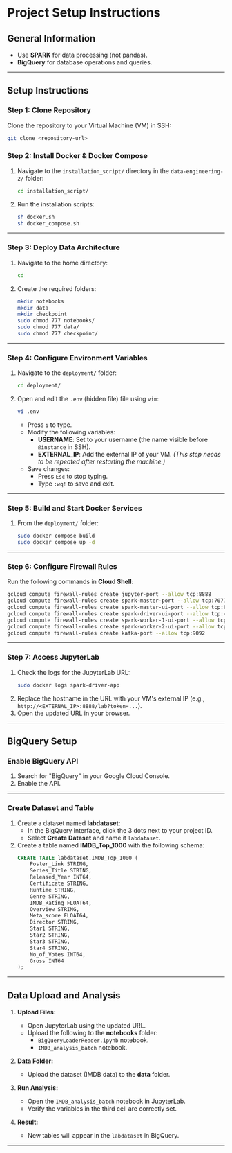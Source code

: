 
# Project Setup Instructions

## General Information
- Use **SPARK** for data processing (not pandas).
- **BigQuery** for database operations and queries.

---

## Setup Instructions

### Step 1: Clone Repository
Clone the repository to your Virtual Machine (VM) in SSH:
```bash
git clone <repository-url>
```

### Step 2: Install Docker & Docker Compose
1. Navigate to the `installation_script/` directory in the `data-engineering-2/` folder:
   ```bash
   cd installation_script/
   ```
2. Run the installation scripts:
   ```bash
   sh docker.sh
   sh docker_compose.sh
   ```

---

### Step 3: Deploy Data Architecture
1. Navigate to the home directory:
   ```bash
   cd
   ```
2. Create the required folders:
   ```bash
   mkdir notebooks
   mkdir data
   mkdir checkpoint
   sudo chmod 777 notebooks/
   sudo chmod 777 data/
   sudo chmod 777 checkpoint/
   ```

---

### Step 4: Configure Environment Variables
1. Navigate to the `deployment/` folder:
   ```bash
   cd deployment/
   ```
2. Open and edit the `.env` (hidden file) file using `vim`:
   ```bash
   vi .env
   ```
   - Press `i` to type.
   - Modify the following variables:
     - **USERNAME**: Set to your username (the name visible before `@instance` in SSH).
     - **EXTERNAL_IP**: Add the external IP of your VM. *(This step needs to be repeated after restarting the machine.)*
   - Save changes:
     - Press `Esc` to stop typing.
     - Type `:wq!` to save and exit.

---

### Step 5: Build and Start Docker Services
1. From the `deployment/` folder:
   ```bash
   sudo docker compose build
   sudo docker compose up -d
   ```

---

### Step 6: Configure Firewall Rules
Run the following commands in **Cloud Shell**:
```bash
gcloud compute firewall-rules create jupyter-port --allow tcp:8888
gcloud compute firewall-rules create spark-master-port --allow tcp:7077
gcloud compute firewall-rules create spark-master-ui-port --allow tcp:8080
gcloud compute firewall-rules create spark-driver-ui-port --allow tcp:4040
gcloud compute firewall-rules create spark-worker-1-ui-port --allow tcp:8081
gcloud compute firewall-rules create spark-worker-2-ui-port --allow tcp:8082
gcloud compute firewall-rules create kafka-port --allow tcp:9092
```

---

### Step 7: Access JupyterLab
1. Check the logs for the JupyterLab URL:
   ```bash
   sudo docker logs spark-driver-app
   ```
2. Replace the hostname in the URL with your VM's external IP (e.g., `http://<EXTERNAL_IP>:8888/lab?token=...`).
3. Open the updated URL in your browser.

---

## BigQuery Setup

### Enable BigQuery API
1. Search for "BigQuery" in your Google Cloud Console.
2. Enable the API.

---

### Create Dataset and Table
1. Create a dataset named **labdataset**:
   - In the BigQuery interface, click the 3 dots next to your project ID.
   - Select **Create Dataset** and name it `labdataset`.
2. Create a table named **IMDB_Top_1000** with the following schema:
   ```sql
   CREATE TABLE labdataset.IMDB_Top_1000 (
       Poster_Link STRING,
       Series_Title STRING,
       Released_Year INT64,
       Certificate STRING,
       Runtime STRING,
       Genre STRING,
       IMDB_Rating FLOAT64,
       Overview STRING,
       Meta_score FLOAT64,
       Director STRING,
       Star1 STRING,
       Star2 STRING,
       Star3 STRING,
       Star4 STRING,
       No_of_Votes INT64,
       Gross INT64
   );
   

---

## Data Upload and Analysis

1. **Upload Files:**
   - Open JupyterLab using the updated URL.
   - Upload the following to the **notebooks** folder:
     - `BigQueryLoaderReader.ipynb` notebook.
     - `IMDB_analysis_batch` notebook.

2. **Data Folder:**
   - Upload the dataset (IMDB data) to the **data** folder.

3. **Run Analysis:**
   - Open the `IMDB_analysis_batch` notebook in JupyterLab.
   - Verify the variables in the third cell are correctly set.

4. **Result:**
   - New tables will appear in the `labdataset` in BigQuery.

---

